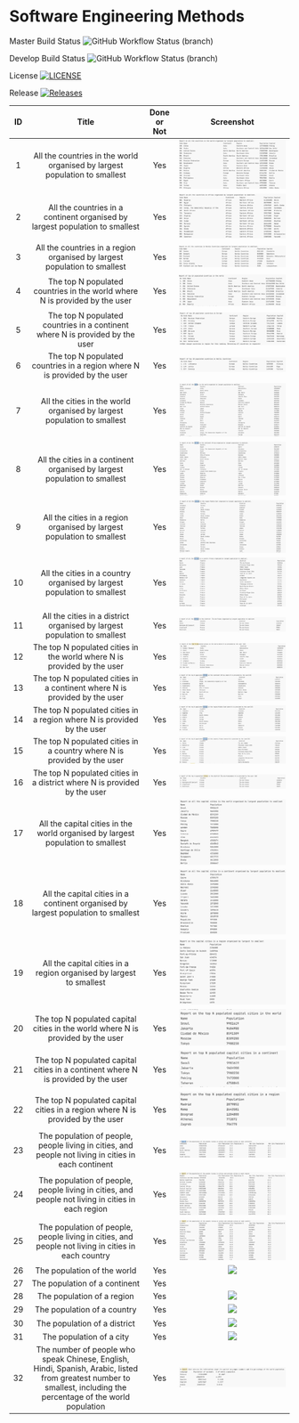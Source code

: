 
# Software Engineering Methods
Master Build Status  ![GitHub Workflow Status (branch)](https://img.shields.io/github/workflow/status/angus-dolan/sem-group-5/A%20workflow%20for%20my%20Hello%20World%20App/master?style=flat-square)

Develop Build Status ![GitHub Workflow Status (branch)](https://img.shields.io/github/workflow/status/angus-dolan/sem-group-5/A%20workflow%20for%20my%20Hello%20World%20App/develop?style=flat-square)

License [![LICENSE](https://img.shields.io/github/license/angus-dolan/sem-group-5.svg?style=flat-square)](https://github.com/GLefterov/sem-group-5/blob/master/LICENSE)

Release [![Releases](https://img.shields.io/github/release/angus-dolan/sem-group-5/all.svg?style=flat-square)](https://github.com/angus-dolan/sem-group-5/releases)

|ID|Title|Done or Not|Screenshot|
|:--:|:---------------------------------------------------------------------------------:|:-----------:|:--------------------------------:|
1 |All the countries in the world organised by largest population to smallest| Yes|![](images/all-countries-largest-smallest-world.png)|
2 |All the countries in a continent organised by largest population to smallest| Yes|![](images/all-countries-largest-smallest-continent.png)| 
3 |All the countries in a region organised by largest population to smallest| Yes|![](images/all-countries-largest-smallest-population-nordic.png)|
4 |The top N populated countries in the world where N is provided by the user| Yes|![](images/top-populated-countries-world.png)|
5 |The top N populated countries in a continent where N is provided by the user| Yes|![](images/top-populated-countries-continent.png)|
6 |The top N populated countries in a region where N is provided by the user| Yes|![](images/top-populated-countries-region.png)|
7 |All the cities in the world organised by largest population to smallest| Yes|![](images/all-cities-world-large-small-population.png)|
8 |All the cities in a continent organised by largest population to smallest| Yes|![](images/all-cities-continent-large-small-population.png)|
9 |All the cities in a region organised by largest population to smallest| Yes|![](images/all-cities-region-large-small-population.png)|
10 |All the cities in a country organised by largest population to smallest| Yes|![](images/all-cities-country-large-small-population.png)|
11 |All the cities in a district organised by largest population to smallest| Yes|![](images/all-cities-district-large-small-population.png)|
12 |The top N populated cities in the world where N is provided by the user| Yes|![](images/top-pop-cities-world.png)|
13 |The top N populated cities in a continent where N is provided by the user| Yes|![](images/top-pop-cities-continent.png)|
14 |The top N populated cities in a region where N is provided by the user| Yes|![](images/top-pop-cities-region.png)|
15 |The top N populated cities in a country where N is provided by the user| Yes|![](images/top-pop-cities-country.png)|
16 |The top N populated cities in a district where N is provided by the user| Yes|![](images/top-pop-cities-district.png)|
17 |All the capital cities in the world organised by largest population to smallest| Yes|![](images/capital-cities-world-largest-smallest.png)|
18 |All the capital cities in a continent organised by largest population to smallest| Yes|![](images/capital-cities-continent-largest-smallest.png)|
19 |All the capital cities in a region organised by largest to smallest| Yes|![](images/capital-cities-region-largest-smallest.png)|
20 |The top N populated capital cities in the world where N is provided by the user| Yes|![](images/top-N-capital-cities-world.png)|
21 |The top N populated capital cities in a continent where N is provided by the user| Yes|![](images/top-N-capital-cities-continent.png)|
22 |The top N populated capital cities in a region where N is provided by the user| Yes|![](images/top-N-capital-cities-region.png)|
23 |The population of people, people living in cities, and people not living in cities in each continent| Yes|![](images/in-out-city-continent.png)|
24 |The population of people, people living in cities, and people not living in cities in each region| Yes|![](images/in-out-city-region.png/)|
25 |The population of people, people living in cities, and people not living in cities in each country| Yes|![](images/in-out-city-country.png)|
26 |The population of the world| Yes|![](images/pop-world)|
27 |The population of a continent| Yes||![](images/pop-continent)
28 |The population of a region| Yes|![](images/pop-region)|
29 |The population of a country| Yes|![](images/pop-country)
30 |The population of a district| Yes|![](images/pop-district)|
31 |The population of a city| Yes|![](images/pop-city)|
32 |The number of people who speak Chinese, English, Hindi, Spanish, Arabic, listed from greatest number to smallest, including the percentage of the world population| Yes|![](images/Chinese-hindi-spanish-english-arabic-population.png)|
